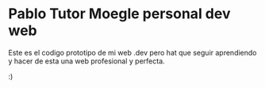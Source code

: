 # Pablo Tutor Moegle personal dev web 

Este es el codigo prototipo de mi web .dev pero hat que seguir aprendiendo y hacer de esta una web profesional y perfecta.

:) 